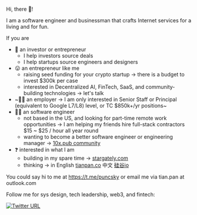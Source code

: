 Hi, there 👋! 

I am a software engineer and businessman that crafts Internet services for a living and for fun.

If you are

* 👔 an investor or entrepreneur
    * I help investors source deals
    * I help startups source engineers and designers
* 😛 an entrepreneur like me
    * raising seed funding for your crypto startup → there is a budget to invest $300k per case
    * interested in Decentralized AI, FinTech, SaaS, and community-building technologies → let's talk
* ~🕵️‍♀️ an employer → I am only interested in Senior Staff or Principal (equivalent to Google L7/L8) level, or TC $850k+/yr positions~
* 👩‍💻 an software engineer
    * not based in the US, and looking for part-time remote work opportunities → I am helping my friends hire full-stack contractors $15 ~ $25 / hour all year round
    * wanting to become a better software engineer or engineering manager → [10x.pub community](https://github.com/puncsky/system-design-and-architecture)
* ❓ interested in what I am 
    * building in my spare time → [stargately.com](https://stargately.com)
    * thinking → in English [tianpan.co](https://tianpan.co) 中文 [硅谷io](https://guigu.io)

You could say hi to me at https://t.me/puncsky or email me via tian.pan at outlook.com

Follow me for sys design, tech leadership, web3, and fintech:

[![Twitter URL](https://img.shields.io/twitter/url/https/twitter.com/puncsky.svg?style=social&label=Follow%20Tian%20Pan)](https://twitter.com/intent/follow?region=follow_link&screen_name=tianpan_co)
